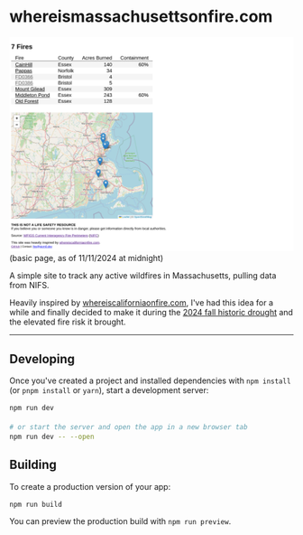 # whereismassachusettsonfire.com

![page screenshot](readme-screenshot.png) (basic page, as of 11/11/2024 at midnight)

A simple site to track any active wildfires in Massachusetts, pulling data from NIFS.

Heavily inspired by [whereiscaliforniaonfire.com](whereiscaliforniaonfire.com), I've had this idea for a while and finally decided to make it during the [2024 fall historic drought](https://www.mass.gov/news/major-drought-declared-across-massachusetts) and the elevated fire risk it brought.

---

## Developing

Once you've created a project and installed dependencies with `npm install` (or `pnpm install` or `yarn`), start a development server:

```bash
npm run dev

# or start the server and open the app in a new browser tab
npm run dev -- --open
```

## Building

To create a production version of your app:

```bash
npm run build
```

You can preview the production build with `npm run preview`.
